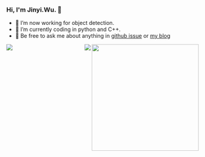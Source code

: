 ### Hi, I'm Jinyi.Wu. 👋

- 🔭 I’m now working for object detection.
- 🤔 I’m currently coding in python and C++.
- 💬 Be free to ask me about anything in [github issue](https://github.com/www516717402/www516717402/issues) or [my blog](https://www.cnblogs.com/wjy-lulu/)
<img align="right" height="280" src="https://pic2.zhimg.com/v2-28020003d4a493c78d8202ba6c35f179_b.webp">
<img align="left" src="https://github-readme-stats.vercel.app/api?username=ThinkingThigh&show_icons=true&hide_border=true">
<img align="right" src="https://github-readme-stats.vercel.app/api/top-langs/?username=ThinkingThigh&hide_border=true">
</div>
